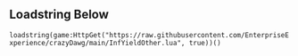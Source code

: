 ## Loadstring Below ##

`loadstring(game:HttpGet("https://raw.githubusercontent.com/EnterpriseExperience/crazyDawg/main/InfYieldOther.lua", true))()`

